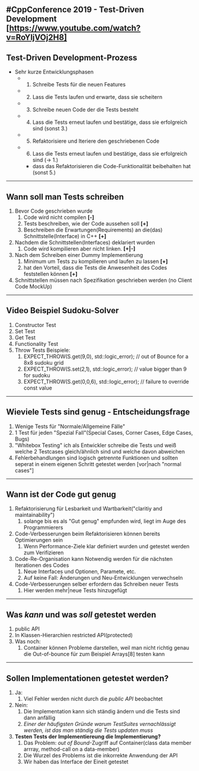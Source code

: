 #CppConference 2019 - Test-Driven Development [https://www.youtube.com/watch?v=RoYljVOj2H8]
---
## Test-Driven Development-Prozess
- Sehr kurze Entwicklungsphasen
  - 1. Schreibe Tests für die neuen Features
  - 2. Lass die Tests laufen und erwarte, dass sie scheitern
  - 3. Schreibe neuen Code der die Tests besteht
  - 4. Lass die Tests erneut laufen und bestätige, dass sie erfolgreich sind (sonst 3.)
  - 5. Refaktorisiere und Iteriere den geschriebenen Code
  - 6. Lass die Tests erneut laufen und bestätige, dass sie erfolgreich sind (-> 1.)
    - dass das Refaktorisieren die Code-Funktionalität beibehalten hat (sonst 5.)
---
## Wann soll man Tests schreiben
1. Bevor Code geschrieben wurde
   1. Code wird nicht compilen  __[-]__
   2. Tests beschreiben, wie der Code aussehen soll __[+]__
   3. Beschreiben die Erwartungen(Requirements) an die(das) Schnittstelle(Interface) in C++ __[+]__
2. Nachdem die Schnittstellen(Interfaces) deklariert wurden
   1. Code wird kompilieren aber nicht linken. __[+|-]__
3. Nach dem Schreiben einer Dummy Implementierung
   1. Minimum um Tests zu kompilieren und laufen zu lassen  __[+]__
   2. hat den Vorteil, dass die Tests die Anwesenheit des Codes feststellen können __[+]__
4. Schnittstellen müssen nach Spezifikation geschrieben werden (no Client Code MockUp)
---
## Video Beispiel Sudoku-Solver
1. Constructor Test
2. Set Test
3. Get Test
4. Functionality Test
5. Throw Tests Beispiele:
   1. EXPECT_THROW(S.get(9,0), std::logic_error);   // out of Bounce for a 8x8 sudoku grid
   2. EXPECT_THROW(S.set(2,1), std::logic_error);   // value bigger than 9 for sudoku
   3. EXPECT_THROW(S.get(0,0,6), std::logic_error); // failure to override const value
---
## Wieviele Tests sind genug - Entscheidungsfrage
1. Wenige Tests für "Normale/Allgemeine Fälle"
2. 1 Test für jeden "Spezial Fall"(Special Cases, Corner Cases, Edge Cases, Bugs)
3. "Whitebox Testing" ich als Entwickler schreibe die Tests und weiß welche 2 Testcases gleich/ähnlich sind und welche davon abweichen
4. Fehlerbehandlungen sind logisch getrennte Funktionen und sollten seperat in einem eigenen Schritt getestet werden [vor|nach "normal cases"]
---
## Wann ist der Code gut genug
1. Refaktorisierung für Lesbarkeit und Wartbarkeit("claritiy and maintainability")
   1. solange bis es als "Gut genug" empfunden wird, liegt im Auge des Programmierers
2. Code-Verbesserungen beim Refaktorisieren können bereits Optimierungen sein
   1. Wenn Performance-Ziele klar definiert wurden und getestet werden zum Verifizieren
3. Code-Re-Organisation kann Notwendig werden für die nächsten Iterationen des Codes
   1. Neue Interfaces und Optionen, Paramete, etc.
   2. Auf keine Fall: Änderungen und Neu-Entwicklungen verwechseln
4. Code-Verbesserungen selber erfordern das Schreiben neuer Tests
   1. Hier werden mehr|neue Tests hinzugefügt
---
## Was _kann_ und was _soll_ getestet werden
1. public API
2. In Klassen-Hierarchien restricted API(protected)
3. Was noch:
   1. Container können Probleme darstellen, weil man nicht richtig genau die Out-of-bounce für zum Beispiel Arrays[8] testen kann
---
## Sollen Implementationen getestet werden?
1. Ja:
   1. Viel Fehler werden nicht durch die _public API_ beobachtet
2. Nein:
   1. Die Implementation kann sich ständig ändern und die Tests sind dann anfällig
   2. _Einer der häufigsten Gründe warum TestSuites vernachlässigt werden, ist das man ständig die Tests updaten muss_
3. __Testen Tests der Implementiereung die Implementierung?__
   1. Das Problem: _out of Bound_-Zugriff auf Container(class data member arrray, method-call on a data-member)
   2. Die Wurzel des Problems ist die inkorrekte Anwendung der API
   3. Wir haben das Interface der Eineit getestet